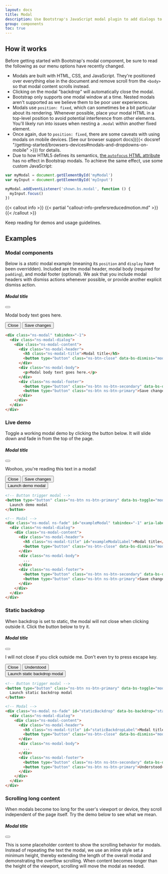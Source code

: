 ```yaml
---
layout: docs
title: Modal
description: Use Bootstrap's JavaScript modal plugin to add dialogs to your site for lightboxes, user notifications, or completely custom content.
group: components
toc: true
---
```


## How it works

Before getting started with Bootstrap's modal component, be sure to read the following as our menu options have recently changed.

- Modals are built with HTML, CSS, and JavaScript. They're positioned over everything else in the document and remove scroll from the `<body>` so that modal content scrolls instead.
- Clicking on the modal "backdrop" will automatically close the modal.
- Bootstrap only supports one modal window at a time. Nested modals aren't supported as we believe them to be poor user experiences.
- Modals use `position: fixed`, which can sometimes be a bit particular about its rendering. Whenever possible, place your modal HTML in a top-level position to avoid potential interference from other elements. You'll likely run into issues when nesting a `.modal` within another fixed element.
- Once again, due to `position: fixed`, there are some caveats with using modals on mobile devices. [See our browser support docs]({{< docsref "/getting-started/browsers-devices#modals-and-dropdowns-on-mobile" >}}) for details.
- Due to how HTML5 defines its semantics, [the `autofocus` HTML attribute](https://developer.mozilla.org/en-US/docs/Web/HTML/Element/input#attr-autofocus) has no effect in Bootstrap modals. To achieve the same effect, use some custom JavaScript:

```js
var myModal = document.getElementById('myModal')
var myInput = document.getElementById('myInput')

myModal.addEventListener('shown.bs.modal', function () {
  myInput.focus()
})
```

{{< callout info >}}
{{< partial "callout-info-prefersreducedmotion.md" >}}
{{< /callout >}}

Keep reading for demos and usage guidelines.

## Examples

### Modal components

Below is a _static_ modal example (meaning its `position` and `display` have been overridden). Included are the modal header, modal body (required for `padding`), and modal footer (optional). We ask that you include modal headers with dismiss actions whenever possible, or provide another explicit dismiss action.

<div class="bd-example bd-example-modal">
  <div class="ns-modal" tabindex="-1">
    <div class="ns-modal-dialog">
      <div class="ns-modal-content">
        <div class="ns-modal-header">
          <h5 class="ns-modal-title">Modal title</h5>
          <button type="button" class="ns-btn-close" data-bs-dismiss="modal" aria-label="Close"></button>
        </div>
        <div class="ns-modal-body">
          <p>Modal body text goes here.</p>
        </div>
        <div class="ns-modal-footer">
          <button type="button" class="ns-btn ns-btn-secondary" data-bs-dismiss="modal">Close</button>
          <button type="button" class="ns-btn ns-btn-primary">Save changes</button>
        </div>
      </div>
    </div>
  </div>
</div>

```html
<div class="ns-modal" tabindex="-1">
  <div class="ns-modal-dialog">
    <div class="ns-modal-content">
      <div class="ns-modal-header">
        <h5 class="ns-modal-title">Modal title</h5>
        <button type="button" class="ns-btn-close" data-bs-dismiss="modal" aria-label="Close"></button>
      </div>
      <div class="ns-modal-body">
        <p>Modal body text goes here.</p>
      </div>
      <div class="ns-modal-footer">
        <button type="button" class="ns-btn ns-btn-secondary" data-bs-dismiss="modal">Close</button>
        <button type="button" class="ns-btn ns-btn-primary">Save changes</button>
      </div>
    </div>
  </div>
</div>
```

### Live demo

Toggle a working modal demo by clicking the button below. It will slide down and fade in from the top of the page.

<div class="ns-modal ns-fade" id="exampleModalLive" tabindex="-1" aria-labelledby="exampleModalLiveLabel" aria-hidden="true">
  <div class="ns-modal-dialog">
    <div class="ns-modal-content">
      <div class="ns-modal-header">
        <h5 class="ns-modal-title" id="exampleModalLiveLabel">Modal title</h5>
        <button type="button" class="ns-btn-close" data-bs-dismiss="modal" aria-label="Close"></button>
      </div>
      <div class="ns-modal-body">
        <p>Woohoo, you're reading this text in a modal!</p>
      </div>
      <div class="ns-modal-footer">
        <button type="button" class="ns-btn ns-btn-secondary" data-bs-dismiss="modal">Close</button>
        <button type="button" class="ns-btn ns-btn-primary">Save changes</button>
      </div>
    </div>
  </div>
</div>

<div class="bd-example">
  <button type="button" class="ns-btn ns-btn-primary" data-bs-toggle="modal" data-bs-target="#exampleModalLive">
    Launch demo modal
  </button>
</div>

```html
<!-- Button trigger modal -->
<button type="button" class="ns-btn ns-btn-primary" data-bs-toggle="modal" data-bs-target="#exampleModal">
  Launch demo modal
</button>

<!-- Modal -->
<div class="ns-modal ns-fade" id="exampleModal" tabindex="-1" aria-labelledby="exampleModalLabel" aria-hidden="true">
  <div class="ns-modal-dialog">
    <div class="ns-modal-content">
      <div class="ns-modal-header">
        <h5 class="ns-modal-title" id="exampleModalLabel">Modal title</h5>
        <button type="button" class="ns-btn-close" data-bs-dismiss="modal" aria-label="Close"></button>
      </div>
      <div class="ns-modal-body">
        ...
      </div>
      <div class="ns-modal-footer">
        <button type="button" class="ns-btn ns-btn-secondary" data-bs-dismiss="modal">Close</button>
        <button type="button" class="ns-btn ns-btn-primary">Save changes</button>
      </div>
    </div>
  </div>
</div>
```

### Static backdrop

When backdrop is set to static, the modal will not close when clicking outside it. Click the button below to try it.

<div class="ns-modal ns-fade" id="staticBackdropLive" data-bs-backdrop="static" data-bs-keyboard="false" tabindex="-1" aria-labelledby="staticBackdropLiveLabel" aria-hidden="true">
  <div class="ns-modal-dialog">
    <div class="ns-modal-content">
      <div class="ns-modal-header">
        <h5 class="ns-modal-title" id="staticBackdropLiveLabel">Modal title</h5>
        <button type="button" class="ns-btn-close" data-bs-dismiss="modal" aria-label="Close"></button>
      </div>
      <div class="ns-modal-body">
        <p>I will not close if you click outside me. Don't even try to press escape key.</p>
      </div>
      <div class="ns-modal-footer">
        <button type="button" class="ns-btn ns-btn-secondary" data-bs-dismiss="modal">Close</button>
        <button type="button" class="ns-btn ns-btn-primary">Understood</button>
      </div>
    </div>
  </div>
</div>

<div class="bd-example">
  <button type="button" class="ns-btn ns-btn-primary" data-bs-toggle="modal" data-bs-target="#staticBackdropLive">
    Launch static backdrop modal
  </button>
</div>

```html
<!-- Button trigger modal -->
<button type="button" class="ns-btn ns-btn-primary" data-bs-toggle="modal" data-bs-target="#staticBackdrop">
  Launch static backdrop modal
</button>

<!-- Modal -->
<div class="ns-modal ns-fade" id="staticBackdrop" data-bs-backdrop="static" data-bs-keyboard="false" tabindex="-1" aria-labelledby="staticBackdropLabel" aria-hidden="true">
  <div class="ns-modal-dialog">
    <div class="ns-modal-content">
      <div class="ns-modal-header">
        <h5 class="ns-modal-title" id="staticBackdropLabel">Modal title</h5>
        <button type="button" class="ns-btn-close" data-bs-dismiss="modal" aria-label="Close"></button>
      </div>
      <div class="ns-modal-body">
        ...
      </div>
      <div class="ns-modal-footer">
        <button type="button" class="ns-btn ns-btn-secondary" data-bs-dismiss="modal">Close</button>
        <button type="button" class="ns-btn ns-btn-primary">Understood</button>
      </div>
    </div>
  </div>
</div>
```

### Scrolling long content

When modals become too long for the user's viewport or device, they scroll independent of the page itself. Try the demo below to see what we mean.

<div class="ns-modal ns-fade" id="exampleModalLong" tabindex="-1" aria-labelledby="exampleModalLongTitle" aria-hidden="true">
  <div class="ns-modal-dialog">
    <div class="ns-modal-content">
      <div class="ns-modal-header">
        <h5 class="ns-modal-title" id="exampleModalLongTitle">Modal title</h5>
        <button type="button" class="ns-btn-close" data-bs-dismiss="modal" aria-label="Close"></button>
      </div>
      <div class="ns-modal-body" style="min-height: 1500px">
        <p>This is some placeholder content to show the scrolling behavior for modals. Instead of repeating the text the modal, we use an inline style set a minimum height, thereby extending the length of the overall modal and demonstrating the overflow scrolling. When content becomes longer than the height of the viewport, scrolling will move the modal as needed.</p>
      </div>
      <div class="modal-footer">
        <button type="button" class="ns-btn btn-secondary" data-bs-dismiss="modal">Close</button>
        <button type="button" class="ns-btn btn-primary">Save changes</button>
      </div>
    </div>
  </div>
</div>

<div class="bd-example">
  <button type="button" class="ns-btn ns-btn-primary" data-bs-toggle="modal" data-bs-target="#exampleModalLong">
    Launch demo modal
  </button>
</div>

You can also create a scrollable modal that allows scroll the modal body by adding `.modal-dialog-scrollable` to `.modal-dialog`.

<div class="ns-modal ns-fade" id="exampleModalScrollable" tabindex="-1" aria-labelledby="exampleModalScrollableTitle" aria-hidden="true">
  <div class="ns-modal-dialog ns-modal-dialog-scrollable">
    <div class="ns-modal-content">
      <div class="ns-modal-header">
        <h5 class="ns-modal-title" id="exampleModalScrollableTitle">Modal title</h5>
        <button type="button" class="ns-btn-close" data-bs-dismiss="modal" aria-label="Close"></button>
      </div>
      <div class="ns-modal-body">
        <p>This is some placeholder content to show the scrolling behavior for modals. We use repeated line breaks to demonstrate how content can exceed minimum inner height, thereby showing inner scrolling. When content becomes longer than the predefined max-height of modal, content will be cropped and scrollable within the modal.</p>
        <br><br><br><br><br><br><br><br><br><br><br><br><br><br><br><br><br><br><br><br><br><br><br><br><br><br><br><br><br><br><br><br><br><br><br><br><br><br><br><br>
        <p>This content should appear at the bottom after you scroll.</p>
      </div>
      <div class="ns-modal-footer">
        <button type="button" class="ns-btn ns-btn-secondary" data-bs-dismiss="modal">Close</button>
        <button type="button" class="ns-btn ns-btn-primary">Save changes</button>
      </div>
    </div>
  </div>
</div>

<div class="bd-example">
  <button type="button" class="ns-btn ns-btn-primary" data-bs-toggle="modal" data-bs-target="#exampleModalScrollable">
    Launch demo modal
  </button>
</div>

```html
<!-- Scrollable modal -->
<div class="ns-modal-dialog ns-modal-dialog-scrollable">
  ...
</div>
```

### Vertically centered

Add `.modal-dialog-centered` to `.modal-dialog` to vertically center the modal.

<div class="ns-modal ns-fade" id="exampleModalCenter" tabindex="-1" aria-labelledby="exampleModalCenterTitle" aria-hidden="true">
  <div class="ns-modal-dialog ns-modal-dialog-centered">
    <div class="ns-modal-content">
      <div class="ns-modal-header">
        <h5 class="ns-modal-title" id="exampleModalCenterTitle">Modal title</h5>
        <button type="button" class="ns-btn-close" data-bs-dismiss="modal" aria-label="Close"></button>
      </div>
      <div class="ns-modal-body">
        <p>This is a vertically centered modal.</p>
      </div>
      <div class="ns-modal-footer">
        <button type="button" class="ns-btn ns-btn-secondary" data-bs-dismiss="modal">Close</button>
        <button type="button" class="ns-btn ns-btn-primary">Save changes</button>
      </div>
    </div>
  </div>
</div>

<div class="ns-modal ns-fade" id="exampleModalCenteredScrollable" tabindex="-1" aria-labelledby="exampleModalCenteredScrollableTitle" aria-hidden="true">
  <div class="ns-modal-dialog ns-modal-dialog-centered ns-modal-dialog-scrollable">
    <div class="ns-modal-content">
      <div class="ns-modal-header">
        <h5 class="ns-modal-title" id="exampleModalCenteredScrollableTitle">Modal title</h5>
        <button type="button" class="ns-btn-close" data-bs-dismiss="modal" aria-label="Close"></button>
      </div>
      <div class="ns-modal-body">
        <p>This is some placeholder content to show a vertically centered modal. We've added some extra copy here to show how vertically centering the modal works when combined with scrollable modals. We also use some repeated line breaks to quickly extend the height of the content, thereby triggering the scrolling. When content becomes longer than the predefined max-height of modal, content will be cropped and scrollable within the modal.</p>
        <br><br><br><br><br><br><br><br><br><br>
        <p>Just like that.</p>
      </div>
      <div class="ns-modal-footer">
        <button type="button" class="ns-btn ns-btn-secondary" data-bs-dismiss="modal">Close</button>
        <button type="button" class="ns-btn ns-btn-primary">Save changes</button>
      </div>
    </div>
  </div>
</div>

<div class="bd-example">
  <button type="button" class="ns-btn ns-btn-primary" data-bs-toggle="modal" data-bs-target="#exampleModalCenter">
    Vertically centered modal
  </button>
  <button type="button" class="ns-btn ns-btn-primary" data-bs-toggle="modal" data-bs-target="#exampleModalCenteredScrollable">
    Vertically centered scrollable modal
  </button>
</div>

```html
<!-- Vertically centered modal -->
<div class="ns-modal-dialog ns-modal-dialog-centered">
  ...
</div>

<!-- Vertically centered scrollable modal -->
<div class="ns-modal-dialog ns-modal-dialog-centered ns-modal-dialog-scrollable">
  ...
</div>
```

### Tooltips and popovers

[Tooltips]({{< docsref "/components/tooltips" >}}) and [popovers]({{< docsref "/components/popovers" >}}) can be placed within modals as needed. When modals are closed, any tooltips and popovers within are also automatically dismissed.

<div class="ns-modal ns-fade" id="exampleModalPopovers" tabindex="-1" aria-labelledby="exampleModalPopoversLabel" aria-hidden="true">
  <div class="ns-modal-dialog">
    <div class="ns-modal-content">
      <div class="ns-modal-header">
        <h5 class="ns-modal-title" id="exampleModalPopoversLabel">Modal title</h5>
        <button type="button" class="ns-btn-close" data-bs-dismiss="modal" aria-label="Close"></button>
      </div>
      <div class="ns-modal-body">
        <h5>Popover in a modal</h5>
        <p>This <a href="#" role="button" class="ns-btn ns-btn-secondary ns-popover-test" title="Popover title" data-bs-content="Popover body content is set in this attribute." data-bs-container="#exampleModalPopovers">button</a> triggers a popover on click.</p>
        <hr>
        <h5>Tooltips in a modal</h5>
        <p><a href="#" class="ns-tooltip-test" title="Tooltip" data-bs-container="#exampleModalPopovers">This link</a> and <a href="#" class="ns-tooltip-test" title="Tooltip" data-bs-container="#exampleModalPopovers">that link</a> have tooltips on hover.</p>
      </div>
      <div class="ns-modal-footer">
        <button type="button" class="ns-btn ns-btn-secondary" data-bs-dismiss="modal">Close</button>
        <button type="button" class="ns-btn ns-btn-primary">Save changes</button>
      </div>
    </div>
  </div>
</div>

<div class="ns-bd-example">
  <button type="button" class="ns-btn ns-btn-primary" data-bs-toggle="modal" data-bs-target="#exampleModalPopovers">
    Launch demo modal
  </button>
</div>

```html
<div class="ns-modal-body">
  <h5>Popover in a modal</h5>
  <p>This <a href="#" role="button" class="ns-btn ns-btn-secondary ns-popover-test" title="Popover title" data-bs-content="Popover body content is set in this attribute.">button</a> triggers a popover on click.</p>
  <hr>
  <h5>Tooltips in a modal</h5>
  <p><a href="#" class="ns-tooltip-test" title="Tooltip">This link</a> and <a href="#" class="ns-tooltip-test" title="Tooltip">that link</a> have tooltips on hover.</p>
</div>
```

### Using the grid

Utilize the Bootstrap grid system within a modal by nesting `.container-fluid` within the `.modal-body`. Then, use the normal grid system classes as you would anywhere else.

<div class="ns-modal ns-fade" id="gridSystemModal" tabindex="-1" aria-labelledby="gridModalLabel" aria-hidden="true">
  <div class="ns-modal-dialog">
    <div class="ns-modal-content">
      <div class="ns-modal-header">
        <h5 class="ns-modal-title" id="gridModalLabel">Grids in modals</h5>
        <button type="button" class="ns-btn-close" data-bs-dismiss="modal" aria-label="Close"></button>
      </div>
      <div class="ns-modal-body">
        <div class="ns-container-fluid bd-example-row">
          <div class="ns-row">
            <div class="ns-col-md-4">.ns-col-md-4</div>
            <div class="ns-col-md-4 ns-ms-auto">.ns-col-md-4 .ns-ms-auto</div>
          </div>
          <div class="ns-row">
            <div class="ns-col-md-3 ns-ms-auto">.ns-col-md-3 .ns-ms-auto</div>
            <div class="ns-col-md-2 ns-ms-auto">.ns-col-md-2 .ns-ms-auto</div>
          </div>
          <div class="ns-row">
            <div class="ns-col-md-6 ns-ms-auto">.ns-col-md-6 .ns-ms-auto</div>
          </div>
          <div class="ns-row">
            <div class="ns-col-sm-9">
              Level 1: .ns-col-sm-9
              <div class="row">
                <div class="ns-col-8 ns-col-sm-6">
                  Level 2: .ns-col-8 .ns-col-sm-6
                </div>
                <div class="ns-col-4 ns-col-sm-6">
                  Level 2: .ns-col-4 .ns-col-sm-6
                </div>
              </div>
            </div>
          </div>
        </div>
      </div>
      <div class="ns-modal-footer">
        <button type="button" class="ns-btn ns-btn-secondary" data-bs-dismiss="modal">Close</button>
        <button type="button" class="ns-btn ns-btn-primary">Save changes</button>
      </div>
    </div>
  </div>
</div>

<div class="bd-example">
<button type="button" class="ns-btn ns-btn-primary" data-bs-toggle="modal" data-bs-target="#gridSystemModal">
  Launch demo modal
</button>
</div>

```html
<div class="ns-modal-body">
  <div class="ns-container-fluid">
    <div class="ns-row">
      <div class="ns-col-md-4">.ns-col-md-4</div>
      <div class="ns-col-md-4 ns-ms-auto">.ns-col-md-4 .ns-ms-auto</div>
    </div>
    <div class="ns-row">
      <div class="ns-col-md-3 ns-ms-auto">.ns-col-md-3 .ns-ms-auto</div>
      <div class="ns-col-md-2 ns-ms-auto">.ns-col-md-2 .ns-ms-auto</div>
    </div>
    <div class="ns-row">
      <div class="ns-col-md-6 ns-ms-auto">.ns-col-md-6 .ns-ms-auto</div>
    </div>
    <div class="ns-row">
      <div class="ns-col-sm-9">
        Level 1: .ns-col-sm-9
        <div class="row">
          <div class="ns-col-8 ns-col-sm-6">
            Level 2: .ns-col-8 .ns-col-sm-6
          </div>
          <div class="ns-col-4 ns-col-sm-6">
            Level 2: .ns-col-4 .ns-col-sm-6
          </div>
        </div>
      </div>
    </div>
  </div>
</div>
```

### Varying modal content

Have a bunch of buttons that all trigger the same modal with slightly different contents? Use `event.relatedTarget` and [HTML `data-bs-*` attributes](https://developer.mozilla.org/en-US/docs/Learn/HTML/Howto/Use_data_attributes) to vary the contents of the modal depending on which button was clicked.

Below is a live demo followed by example HTML and JavaScript. For more information, [read the modal events docs](#events) for details on `relatedTarget`.

{{< example >}}
<button type="button" class="ns-btn ns-btn-primary" data-bs-toggle="modal" data-bs-target="#exampleModal" data-bs-whatever="@mdo">Open modal for @mdo</button>
<button type="button" class="ns-btn ns-btn-primary" data-bs-toggle="modal" data-bs-target="#exampleModal" data-bs-whatever="@fat">Open modal for @fat</button>
<button type="button" class="ns-btn ns-btn-primary" data-bs-toggle="modal" data-bs-target="#exampleModal" data-bs-whatever="@getbootstrap">Open modal for @getbootstrap</button>

<div class="ns-modal ns-fade" id="exampleModal" tabindex="-1" aria-labelledby="exampleModalLabel" aria-hidden="true">
  <div class="ns-modal-dialog">
    <div class="ns-modal-content">
      <div class="ns-modal-header">
        <h5 class="ns-modal-title" id="exampleModalLabel">New message</h5>
        <button type="button" class="ns-btn-close" data-bs-dismiss="modal" aria-label="Close"></button>
      </div>
      <div class="ns-modal-body">
        <form>
          <div class="ns-mb-3">
            <label for="recipient-name" class="ns-col-form-label">Recipient:</label>
            <input type="text" class="ns-form-control" id="recipient-name">
          </div>
          <div class="ns-mb-3">
            <label for="message-text" class="ns-col-form-label">Message:</label>
            <textarea class="ns-form-control" id="message-text"></textarea>
          </div>
        </form>
      </div>
      <div class="ns-modal-footer">
        <button type="button" class="ns-btn ns-btn-secondary" data-bs-dismiss="modal">Close</button>
        <button type="button" class="ns-btn ns-btn-primary">Send message</button>
      </div>
    </div>
  </div>
</div>
{{< /example >}}

```js
var exampleModal = document.getElementById('exampleModal')
exampleModal.addEventListener('show.bs.modal', function (event) {
  // Button that triggered the modal
  var button = event.relatedTarget
  // Extract info from data-bs-* attributes
  var recipient = button.getAttribute('data-bs-whatever')
  // If necessary, you could initiate an AJAX request here
  // and then do the updating in a callback.
  //
  // Update the modal's content.
  var modalTitle = exampleModal.querySelector('.modal-title')
  var modalBodyInput = exampleModal.querySelector('.modal-body input')

  modalTitle.textContent = 'New message to ' + recipient
  modalBodyInput.value = recipient
})
```

### Toggle between modals

Toggle between multiple modals with some clever placement of the `data-bs-target` and `data-bs-toggle` attributes. For example, you could toggle a password reset modal from within an already open sign in modal. **Please note multiple modals cannot be open at the same time**—this method simply toggles between two separate modals.

{{< example >}}
<div class="ns-modal ns-fade" id="exampleModalToggle" aria-hidden="true" aria-labelledby="exampleModalToggleLabel" tabindex="-1">
  <div class="ns-modal-dialog ns-modal-dialog-centered">
    <div class="ns-modal-content">
      <div class="ns-modal-header">
        <h5 class="ns-modal-title" id="exampleModalToggleLabel">Modal 1</h5>
        <button type="button" class="ns-btn-close" data-bs-dismiss="modal" aria-label="Close"></button>
      </div>
      <div class="ns-modal-body">
        Show a second modal and hide this one with the button below.
      </div>
      <div class="ns-modal-footer">
        <button class="ns-btn ns-btn-primary" data-bs-target="#exampleModalToggle2" data-bs-toggle="modal">Open second modal</button>
      </div>
    </div>
  </div>
</div>
<div class="ns-modal ns-fade" id="exampleModalToggle2" aria-hidden="true" aria-labelledby="exampleModalToggleLabel2" tabindex="-1">
  <div class="ns-modal-dialog ns-modal-dialog-centered">
    <div class="ns-modal-content">
      <div class="ns-modal-header">
        <h5 class="ns-modal-title" id="exampleModalToggleLabel2">Modal 2</h5>
        <button type="button" class="ns-btn-close" data-bs-dismiss="modal" aria-label="Close"></button>
      </div>
      <div class="ns-modal-body">
        Hide this modal and show the first with the button below.
      </div>
      <div class="ns-modal-footer">
        <button class="ns-btn ns-btn-primary" data-bs-target="#exampleModalToggle" data-bs-toggle="modal">Back to first</button>
      </div>
    </div>
  </div>
</div>
<a class="ns-btn ns-btn-primary" data-bs-toggle="modal" href="#exampleModalToggle" role="button">Open first modal</a>
{{< /example >}}

### Change animation

The `$modal-fade-transform` variable determines the transform state of `.modal-dialog` before the modal fade-in animation, the `$modal-show-transform` variable determines the transform of `.modal-dialog` at the end of the modal fade-in animation.

If you want for example a zoom-in animation, you can set `$modal-fade-transform: scale(.8)`.

### Remove animation

For modals that simply appear rather than fade in to view, remove the `.fade` class from your modal markup.

```html
<div class="ns-modal" tabindex="-1" aria-labelledby="..." aria-hidden="true">
  ...
</div>
```

### Dynamic heights

If the height of a modal changes while it is open, you should call `myModal.handleUpdate()` to readjust the modal's position in case a scrollbar appears.

### Accessibility

Be sure to add `aria-labelledby="..."`, referencing the modal title, to `.modal`. Additionally, you may give a description of your modal dialog with `aria-describedby` on `.modal`. Note that you don't need to add `role="dialog"` since we already add it via JavaScript.

### Embedding YouTube videos

Embedding YouTube videos in modals requires additional JavaScript not in Bootstrap to automatically stop playback and more. [See this helpful Stack Overflow post](https://stackoverflow.com/questions/18622508/bootstrap-3-and-youtube-in-modal) for more information.

## Optional sizes

Modals have three optional sizes, available via modifier classes to be placed on a `.modal-dialog`. These sizes kick in at certain breakpoints to avoid horizontal scrollbars on narrower viewports.

<table class="ns-table">
  <thead>
    <tr>
      <th>Size</th>
      <th>Class</th>
      <th>Modal max-width</th>
    </tr>
  </thead>
  <tbody>
    <tr>
      <td>Small</td>
      <td><code>.ns-modal-sm</code></td>
      <td><code>300px</code></td>
    </tr>
    <tr>
      <td>Default</td>
      <td class="ns-text-muted">None</td>
      <td><code>500px</code></td>
    </tr>
    <tr>
      <td>Large</td>
      <td><code>.ns-modal-lg</code></td>
      <td><code>800px</code></td>
    </tr>
    <tr>
      <td>Extra large</td>
      <td><code>.ns-modal-xl</code></td>
      <td><code>1140px</code></td>
    </tr>
  </tbody>
</table>

Our default modal without modifier class constitutes the "medium" size modal.

<div class="bd-example">
  <button type="button" class="ns-btn ns-btn-primary" data-bs-toggle="modal" data-bs-target="#exampleModalXl">Extra large modal</button>
  <button type="button" class="ns-btn ns-btn-primary" data-bs-toggle="modal" data-bs-target="#exampleModalLg">Large modal</button>
  <button type="button" class="ns-btn ns-btn-primary" data-bs-toggle="modal" data-bs-target="#exampleModalSm">Small modal</button>
</div>

```html
<div class="ns-modal-dialog ns-modal-xl">...</div>
<div class="ns-modal-dialog ns-modal-lg">...</div>
<div class="ns-modal-dialog ns-modal-sm">...</div>
```

<div class="ns-modal ns-fade" id="exampleModalXl" tabindex="-1" aria-labelledby="exampleModalXlLabel" aria-hidden="true">
  <div class="ns-modal-dialog modal-xl">
    <div class="ns-modal-content">
      <div class="ns-modal-header">
        <h5 class="ns-modal-title h4" id="exampleModalXlLabel">Extra large modal</h5>
        <button type="button" class="ns-btn-close" data-bs-dismiss="modal" aria-label="Close"></button>
      </div>
      <div class="ns-modal-body">
        ...
      </div>
    </div>
  </div>
</div>

<div class="ns-modal ns-fade" id="exampleModalLg" tabindex="-1" aria-labelledby="exampleModalLgLabel" aria-hidden="true">
  <div class="ns-modal-dialog modal-lg">
    <div class="ns-modal-content">
      <div class="ns-modal-header">
        <h5 class="ns-modal-title h4" id="exampleModalLgLabel">Large modal</h5>
        <button type="button" class="ns-btn-close" data-bs-dismiss="modal" aria-label="Close"></button>
      </div>
      <div class="ns-modal-body">
        ...
      </div>
    </div>
  </div>
</div>

<div class="ns-modal ns-fade" id="exampleModalSm" tabindex="-1" aria-labelledby="exampleModalSmLabel" aria-hidden="true">
  <div class="ns-modal-dialog ns-modal-sm">
    <div class="ns-modal-content">
      <div class="ns-modal-header">
        <h5 class="ns-modal-title ns-h4" id="exampleModalSmLabel">Small modal</h5>
        <button type="button" class="ns-btn-close" data-bs-dismiss="modal" aria-label="Close"></button>
      </div>
      <div class="ns-modal-body">
        ...
      </div>
    </div>
  </div>
</div>

## Fullscreen Modal

Another override is the option to pop up a modal that covers the user viewport, available via modifier classes that are placed on a `.modal-dialog`.

<table class="ns-table">
  <thead>
    <tr>
      <th>Class</th>
      <th>Availability</th>
    </tr>
  </thead>
  <tbody>
    <tr>
      <td><code>.modal-fullscreen</code></td>
      <td>Always</td>
    </tr>
    <tr>
      <td><code>.modal-fullscreen-sm-down</code></td>
      <td>Below <code>576px</code></td>
    </tr>
    <tr>
      <td><code>.modal-fullscreen-md-down</code></td>
      <td>Below <code>768px</code></td>
    </tr>
    <tr>
      <td><code>.modal-fullscreen-lg-down</code></td>
      <td>Below <code>992px</code></td>
    </tr>
    <tr>
      <td><code>.modal-fullscreen-xl-down</code></td>
      <td>Below <code>1200px</code></td>
    </tr>
    <tr>
      <td><code>.modal-fullscreen-xxl-down</code></td>
      <td>Below <code>1400px</code></td>
    </tr>
  </tbody>
</table>

<div class="bd-example">
  <button type="button" class="ns-btn ns-btn-primary" data-bs-toggle="modal" data-bs-target="#exampleModalFullscreen">Full screen</button>
  <button type="button" class="ns-btn ns-btn-primary" data-bs-toggle="modal" data-bs-target="#exampleModalFullscreenSm">Full screen below sm</button>
  <button type="button" class="ns-btn ns-btn-primary" data-bs-toggle="modal" data-bs-target="#exampleModalFullscreenMd">Full screen below md</button>
  <button type="button" class="ns-btn ns-btn-primary" data-bs-toggle="modal" data-bs-target="#exampleModalFullscreenLg">Full screen below lg</button>
  <button type="button" class="ns-btn ns-btn-primary" data-bs-toggle="modal" data-bs-target="#exampleModalFullscreenXl">Full screen below xl</button>
  <button type="button" class="ns-btn ns-btn-primary" data-bs-toggle="modal" data-bs-target="#exampleModalFullscreenXxl">Full screen below xxl</button>
</div>

```html
<!-- Full screen modal -->
<div class="ns-modal-dialog ns-modal-fullscreen-sm-down">
  ...
</div>
```

<div class="ns-modal fade" id="exampleModalFullscreen" tabindex="-1" aria-labelledby="exampleModalFullscreenLabel" aria-hidden="true">
  <div class="ns-modal-dialog ns-modal-fullscreen">
    <div class="ns-modal-content">
      <div class="ns-modal-header">
        <h5 class="ns-modal-title h4" id="exampleModalFullscreenLabel">Full screen modal</h5>
        <button type="button" class="ns-btn-close" data-bs-dismiss="modal" aria-label="Close"></button>
      </div>
      <div class="ns-modal-body">
        ...
      </div>
      <div class="ns-modal-footer">
        <button type="button" class="ns-btn ns-btn-secondary" data-bs-dismiss="modal">Close</button>
      </div>
    </div>
  </div>
</div>

<div class="ns-modal ns-fade" id="exampleModalFullscreenSm" tabindex="-1" aria-labelledby="exampleModalFullscreenSmLabel" aria-hidden="true">
  <div class="ns-modal-dialog ns-modal-fullscreen-sm-down">
    <div class="ns-modal-content">
      <div class="ns-modal-header">
        <h5 class="ns-modal-title h4" id="exampleModalFullscreenSmLabel">Full screen below sm</h5>
        <button type="button" class="ns-btn-close" data-bs-dismiss="modal" aria-label="Close"></button>
      </div>
      <div class="ns-modal-body">
        ...
      </div>
      <div class="ns-modal-footer">
        <button type="button" class="ns-btn ns-btn-secondary" data-bs-dismiss="modal">Close</button>
      </div>
    </div>
  </div>
</div>

<div class="ns-modal ns-fade" id="exampleModalFullscreenMd" tabindex="-1" aria-labelledby="exampleModalFullscreenMdLabel" aria-hidden="true">
  <div class="ns-modal-dialog ns-modal-fullscreen-md-down">
    <div class="ns-modal-content">
      <div class="ns-modal-header">
        <h5 class="ns-modal-title ns-h4" id="exampleModalFullscreenMdLabel">Full screen below md</h5>
        <button type="button" class="ns-btn-close" data-bs-dismiss="modal" aria-label="Close"></button>
      </div>
      <div class="ns-modal-body">
        ...
      </div>
      <div class="ns-modal-footer">
        <button type="button" class="ns-btn ns-btn-secondary" data-bs-dismiss="modal">Close</button>
      </div>
    </div>
  </div>
</div>

<div class="ns-modal ns-fade" id="exampleModalFullscreenLg" tabindex="-1" aria-labelledby="exampleModalFullscreenLgLabel" aria-hidden="true">
  <div class="ns-modal-dialog ns-modal-fullscreen-lg-down">
    <div class="ns-modal-content">
      <div class="ns-modal-header">
        <h5 class="ns-modal-title ns-h4" id="exampleModalFullscreenLgLabel">Full screen below lg</h5>
        <button type="button" class="ns-btn-close" data-bs-dismiss="modal" aria-label="Close"></button>
      </div>
      <div class="ns-modal-body">
        ...
      </div>
      <div class="ns-modal-footer">
        <button type="button" class="ns-btn ns-btn-secondary" data-bs-dismiss="modal">Close</button>
      </div>
    </div>
  </div>
</div>

<div class="ns-modal ns-fade" id="exampleModalFullscreenXl" tabindex="-1" aria-labelledby="exampleModalFullscreenXlLabel" aria-hidden="true">
  <div class="ns-modal-dialog ns-modal-fullscreen-xl-down">
    <div class="ns-modal-content">
      <div class="ns-modal-header">
        <h5 class="ns-modal-title h4" id="exampleModalFullscreenXlLabel">Full screen below xl</h5>
        <button type="button" class="ns-btn-close" data-bs-dismiss="modal" aria-label="Close"></button>
      </div>
      <div class="ns-modal-body">
        ...
      </div>
      <div class="ns-modal-footer">
        <button type="button" class="ns-btn ns-btn-secondary" data-bs-dismiss="modal">Close</button>
      </div>
    </div>
  </div>
</div>

<div class="ns-modal ns-fade" id="exampleModalFullscreenXxl" tabindex="-1" aria-labelledby="exampleModalFullscreenXxlLabel" aria-hidden="true">
  <div class="ns-modal-dialog ns-modal-fullscreen-xxl-down">
    <div class="ns-modal-content">
      <div class="ns-modal-header">
        <h5 class="ns-modal-title h4" id="exampleModalFullscreenXxlLabel">Full screen below xxl</h5>
        <button type="button" class="ns-btn-close" data-bs-dismiss="modal" aria-label="Close"></button>
      </div>
      <div class="ns-modal-body">
        ...
      </div>
      <div class="ns-modal-footer">
        <button type="button" class="ns-btn btn-secondary" data-bs-dismiss="modal">Close</button>
      </div>
    </div>
  </div>
</div>

## Sass

### Variables

{{< scss-docs name="modal-variables" file="scss/_variables.scss" >}}

### Loop

[Responsive fullscreen modals](#fullscreen-modal) are generated via the `$breakpoints` map and a loop in `scss/_modal.scss`.

{{< scss-docs name="modal-fullscreen-loop" file="scss/_modal.scss" >}}

## Usage

The modal plugin toggles your hidden content on demand, via data attributes or JavaScript. It also overrides default scrolling behavior and generates a `.modal-backdrop` to provide a click area for dismissing shown modals when clicking outside the modal.

### Via data attributes

#### Toggle

Activate a modal without writing JavaScript. Set `data-bs-toggle="modal"` on a controller element, like a button, along with a `data-bs-target="#foo"` or `href="#foo"` to target a specific modal to toggle.

```html
<button type="button" data-bs-toggle="modal" data-bs-target="#myModal">Launch modal</button>
```

#### Dismiss

{{% js-dismiss "modal" %}}

{{< callout warning >}}
While both ways to dismiss a modal are supported, keep in mind that dismissing from outside a modal does not match [the WAI-ARIA modal dialog design pattern](https://www.w3.org/TR/wai-aria-practices-1.1/#dialog_modal). Do this at your own risk.
{{< /callout >}}

### Via JavaScript

Create a modal with a single line of JavaScript:

```js
var myModal = new bootstrap.Modal(document.getElementById('myModal'), options)
```

### Options

Options can be passed via data attributes or JavaScript. For data attributes, append the option name to `data-bs-`, as in `data-bs-backdrop=""`.

<table class="ns-table">
  <thead>
    <tr>
      <th style="width: 100px;">Name</th>
      <th style="width: 50px;">Type</th>
      <th style="width: 50px;">Default</th>
      <th>Description</th>
    </tr>
  </thead>
  <tbody>
    <tr>
      <td><code>backdrop</code></td>
      <td>boolean or the string <code>'static'</code></td>
      <td><code>true</code></td>
      <td>Includes a modal-backdrop element. Alternatively, specify <code>static</code> for a backdrop which doesn't close the modal on click.</td>
    </tr>
    <tr>
      <td><code>keyboard</code></td>
      <td>boolean</td>
      <td><code>true</code></td>
      <td>Closes the modal when escape key is pressed</td>
    </tr>
    <tr>
      <td><code>focus</code></td>
      <td>boolean</td>
      <td><code>true</code></td>
      <td>Puts the focus on the modal when initialized.</td>
    </tr>
  </tbody>
</table>

### Methods

{{< callout danger >}}
{{< partial "callout-danger-async-methods.md" >}}
{{< /callout >}}

#### Passing options

Activates your content as a modal. Accepts an optional options `object`.

```js
var myModal = new bootstrap.Modal(document.getElementById('myModal'), {
  keyboard: false
})
```

#### toggle

Manually toggles a modal. **Returns to the caller before the modal has actually been shown or hidden** (i.e. before the `shown.bs.modal` or `hidden.bs.modal` event occurs).

```js
myModal.toggle()
```

#### show

Manually opens a modal. **Returns to the caller before the modal has actually been shown** (i.e. before the `shown.bs.modal` event occurs).

```js
myModal.show()
```

Also, you can pass a DOM element as an argument that can be received in the modal events (as the `relatedTarget` property).

```js
var modalToggle = document.getElementById('toggleMyModal') // relatedTarget
myModal.show(modalToggle)
```

#### hide

Manually hides a modal. **Returns to the caller before the modal has actually been hidden** (i.e. before the `hidden.bs.modal` event occurs).

```js
myModal.hide()
```

#### handleUpdate

Manually readjust the modal's position if the height of a modal changes while it is open (i.e. in case a scrollbar appears).

```js
myModal.handleUpdate()
```

#### dispose

Destroys an element's modal. (Removes stored data on the DOM element)

```js
myModal.dispose()
```

#### getInstance

*Static* method which allows you to get the modal instance associated with a DOM element

```js
var myModalEl = document.getElementById('myModal')
var modal = bootstrap.Modal.getInstance(myModalEl) // Returns a Bootstrap modal instance
```

#### getOrCreateInstance

*Static* method which allows you to get the modal instance associated with a DOM element, or create a new one in case it wasn't initialized

```js
var myModalEl = document.querySelector('#myModal')
var modal = bootstrap.Modal.getOrCreateInstance(myModalEl) // Returns a Bootstrap modal instance
```

### Events

Bootstrap's modal class exposes a few events for hooking into modal functionality. All modal events are fired at the modal itself (i.e. at the `<div class="ns-modal">`).

<table class="ns-table">
  <thead>
    <tr>
      <th style="width: 150px;">Event type</th>
      <th>Description</th>
    </tr>
  </thead>
  <tbody>
    <tr>
      <td><code>show.bs.modal</code></td>
      <td>This event fires immediately when the <code>show</code> instance method is called. If caused by a click, the clicked element is available as the <code>relatedTarget</code> property of the event.</td>
    </tr>
    <tr>
      <td><code>shown.bs.modal</code></td>
      <td>This event is fired when the modal has been made visible to the user (will wait for CSS transitions to complete). If caused by a click, the clicked element is available as the <code>relatedTarget</code> property of the event.</td>
    </tr>
    <tr>
      <td><code>hide.bs.modal</code></td>
      <td>This event is fired immediately when the <code>hide</code> instance method has been called.</td>
    </tr>
    <tr>
      <td><code>hidden.bs.modal</code></td>
      <td>This event is fired when the modal has finished being hidden from the user (will wait for CSS transitions to complete).</td>
    </tr>
    <tr>
      <td><code>hidePrevented.bs.modal</code></td>
      <td>This event is fired when the modal is shown, its backdrop is <code>static</code> and a click outside the modal or an escape key press is performed with the keyboard option or <code>data-bs-keyboard</code> set to <code>false</code>.</td>
    </tr>
  </tbody>
</table>

```js
var myModalEl = document.getElementById('myModal')
myModalEl.addEventListener('hidden.bs.modal', function (event) {
  // do something...
})
```
